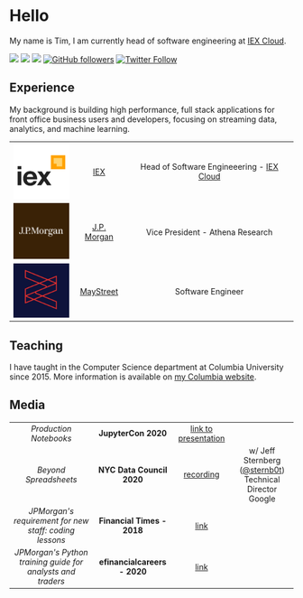 # Hello
My name is Tim, I am currently head of software engineering at [IEX Cloud](https://github.com/iexcloud).

[![](https://img.shields.io/badge/Website-red)](https://tim.paine.nyc/)
[![](https://img.shields.io/badge/Teaching-green)](https://www.cs.columbia.edu/~paine/)
[![](https://img.shields.io/badge/LinkedIn-blue)](https://www.linkedin.com/in/timkpaine/)
[![GitHub followers](https://img.shields.io/github/followers/timkpaine?style=social)](https://github.com/timkpaine)
[![Twitter Follow](https://img.shields.io/twitter/follow/timkpaine?style=social)](https://twitter.com/timkpaine)



## Experience
My background is building high performance, full stack applications for front office business users and developers, focusing on streaming data, analytics, and machine learning. 

| | | |
|:--:|:--:|:--:|
| <img width="100" src="./iex.png" alt="IEX"></img> | [IEX](https://iextrading.com) | Head of Software Engineeering - [IEX Cloud](https://iexcloud.io) |
| <img width="100" src="./jpmorgan.png" alt="J.P. Morgan"></img> | [J.P. Morgan](https://www.jpmorgan.com/global) | Vice President - Athena Research |
| <img width="100" src="./maystreet.png" alt="MayStreet"></img> | [MayStreet](https://maystreet.com) |  Software Engineer |

## Teaching
I have taught in the Computer Science department at Columbia University since 2015. More information is available on [my Columbia website](https://www.cs.columbia.edu/~paine/).

## Media

| | | | |
|:--:|:--:|:--:|:--:|
| *Production Notebooks* | **JupyterCon 2020**  | [link to presentation](https://tim.paine.nyc/talks/jupytercon.html#/) | |
| *Beyond Spreadsheets* | **NYC Data Council 2020** | [recording](https://youtu.be/PYTVU4A_3Kc) | w/ Jeff Sternberg ([@sternb0t](https://github.com/sternb0t)) <br> Technical Director Google  |
| *JPMorgan's requirement for new staff: coding lessons* | **Financial Times - 2018** | [link](https://www.ft.com/content/4c17d6ce-c8b2-11e8-ba8f-ee390057b8c9) | |
| *JPMorgan's Python training guide for analysts and traders* | **efinancialcareers - 2020** | [link](https://news.efinancialcareers.com/us-en/3004043/jpmorgan-python-training-analysts-and-traders) | | 
